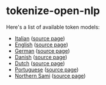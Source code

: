 tokenize-open-nlp
=================

Here's a list of available token models:
  - [Italian](https://github.com/aciapetti/opennlp-italian-models/raw/master/models/it/it-token.bin) ([source page](https://github.com/aciapetti/opennlp-italian-models))
  - [English](http://opennlp.sourceforge.net/models-1.5/en-token.bin) ([source page](http://opennlp.sourceforge.net/models-1.5/))
  - [German](http://opennlp.sourceforge.net/models-1.5/de-token.bin) ([source page](http://opennlp.sourceforge.net/models-1.5/))
  - [Danish](http://opennlp.sourceforge.net/models-1.5/da-token.bin) ([source page](http://opennlp.sourceforge.net/models-1.5/))
  - [Dutch](http://opennlp.sourceforge.net/models-1.5/nl-token.bin) ([source page](http://opennlp.sourceforge.net/models-1.5/))
  - [Portuguese](http://opennlp.sourceforge.net/models-1.5/pt-token.bin) ([source page](http://opennlp.sourceforge.net/models-1.5/))
  - [Northern Sami](http://opennlp.sourceforge.net/models-1.5/se-token.bin) ([source page](http://opennlp.sourceforge.net/models-1.5/))
